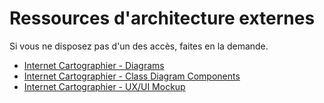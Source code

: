 # Ressources d'architecture externes

Si vous ne disposez pas d'un des accès, faites en la demande.

- [Internet Cartographier - Diagrams](https://www.figma.com/file/AxyONnTjZJQQQzgvUqqhL6/Internet-Cartographier---Diagrams?type=design&node-id=0%3A1&mode=design&t=ZyQLU8vm28ONr43v-1)
- [Internet Cartographier - Class Diagram Components](https://www.figma.com/file/l8Oy2T0WztuBENLYl76gjR/Internet-Cartographier---Class-Diagram-(components)?type=whiteboard&node-id=0%3A1&t=wSzBQuNBQw3sSFeH-1)
- [Internet Cartographier - UX/UI Mockup](https://www.figma.com/file/J17I2gVWh05HCVIE5auQhS/Internet-Cartographier---UX%2FUI-Design?type=design&node-id=0%3A1&mode=design&t=KXB620NZvBe0F7Xc-1)
